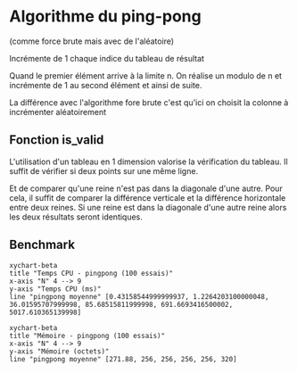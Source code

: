 # Algorithme du ping-pong

(comme force brute mais avec de l'aléatoire)

Incrémente de 1 chaque indice du tableau de résultat

Quand le premier élément arrive à la limite n.
On réalise un modulo de n et incrémente de 1 au second élément et ainsi de suite.

La  différence avec l'algorithme fore brute c'est qu'ici on choisit la colonne à incrémenter aléatoirement

## Fonction is_valid

L'utilisation d'un tableau en 1 dimension valorise la vérification du tableau.
Il suffit de vérifier si deux points sur une même ligne.

Et de comparer qu'une reine n'est pas dans la diagonale d'une autre.
Pour cela, il suffit de comparer la différence verticale et la différence horizontale entre deux reines.
Si une reine est dans la diagonale d'une autre reine alors les deux résultats seront identiques.

## Benchmark

```mermaid
xychart-beta
title "Temps CPU - pingpong (100 essais)"
x-axis "N" 4 --> 9
y-axis "Temps CPU (ms)"
line "pingpong moyenne" [0.43158544999999937, 1.2264203100000048, 36.01595707999998, 85.68515811999998, 691.6693416500002, 5017.610365139998]
```

```mermaid
xychart-beta
title "Mémoire - pingpong (100 essais)"
x-axis "N" 4 --> 9
y-axis "Mémoire (octets)"
line "pingpong moyenne" [271.88, 256, 256, 256, 256, 320]
```
